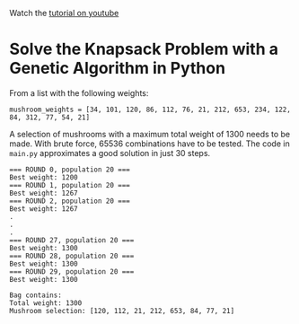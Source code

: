 Watch the [tutorial on youtube](https://www.youtube.com/watch?v=JK4RklA8dkk)

# Solve the Knapsack Problem with a Genetic Algorithm in Python

From a list with the following weights:

```
mushroom_weights = [34, 101, 120, 86, 112, 76, 21, 212, 653, 234, 122, 84, 312, 77, 54, 21]
```

A selection of mushrooms with a maximum total weight of 1300 needs to be made. With brute force, 65536 combinations have to be tested. The code in `main.py` approximates a good solution in just 30 steps.

```
=== ROUND 0, population 20 ===
Best weight: 1200
=== ROUND 1, population 20 ===
Best weight: 1267
=== ROUND 2, population 20 ===
Best weight: 1267
.
.
.
=== ROUND 27, population 20 ===
Best weight: 1300
=== ROUND 28, population 20 ===
Best weight: 1300
=== ROUND 29, population 20 ===
Best weight: 1300

Bag contains:
Total weight: 1300
Mushroom selection: [120, 112, 21, 212, 653, 84, 77, 21]
```
